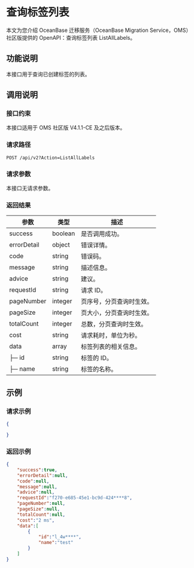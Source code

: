 
# 查询标签列表

本文为您介绍 OceanBase 迁移服务（OceanBase Migration Service，OMS）社区版提供的 OpenAPI：查询标签列表 ListAllLabels。

## 功能说明

本接口用于查询已创建标签的列表。

## 调用说明

### 接口约束

本接口适用于 OMS 社区版 V4.1.1-CE 及之后版本。

### 请求路径

`POST /api/v2?Action=ListAllLabels`

### 请求参数

本接口无请求参数。

### 返回结果

|     参数     |        类型        |           描述           |
|------------|------------------|------------------------|
| success    | boolean          | 是否调用成功。                |
| errorDetail | object | 错误详情。|
| code       | string           | 错误码。                   |
| message    | string           | 描述信息。                  |
| advice     | string           | 建议。                    |
| requestId  | string           | 请求 ID。                 |
| pageNumber | integer | 页序号，分页查询时生效。                  |
| pageSize   | integer | 页大小，分页查询时生效。                  |
| totalCount | integer | 总数，分页查询时生效。                  |
| cost       | string           | 请求耗时，单位为秒。                  |
| data       | array           | 标签列表的相关信息。 |
|  ├─ id  | string   | 标签的 ID。   |
|  ├─ name  | string   | 标签的名称。   |

## 示例

### 请求示例

```JSON
{

}
```

### 返回示例

```JSON
{
    "success":true,
    "errorDetail":null,
    "code":null,
    "message":null,
    "advice":null,
    "requestId":"f270-e685-45e1-bc9d-424****8",
    "pageNumber":null,
    "pageSize":null,
    "totalCount":null,
    "cost":"2 ms",
    "data":[
        {
            "id":"l_4w****",
            "name":"test"
        }
    ]
}
```
